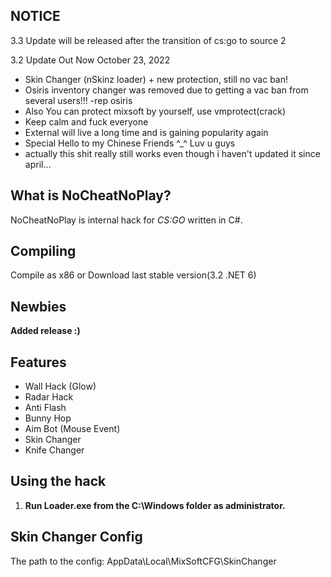 ## NOTICE
3.3 Update will be released after the transition of cs:go to source 2

3.2 Update Out Now October 23, 2022

- Skin Changer (nSkinz loader) + new protection, still no vac ban!
- Osiris inventory changer was removed due to getting a vac ban from several users!!! -rep osiris
- Also You can protect mixsoft by yourself, use vmprotect(crack)
- Keep calm and fuck everyone
- External will live a long time and is gaining popularity again
- Special Hello to my Chinese Friends ^_^ Luv u guys
- actually this shit really still works even though i haven't updated it since april...

## What is NoCheatNoPlay?

NoCheatNoPlay is internal hack for *CS:GO* written in C#.


## Compiling

Compile as x86 or Download last stable version(3.2 .NET 6)

## Newbies
**Added release :)**



## Features

- Wall Hack (Glow)
- Radar Hack
- Anti Flash
- Bunny Hop
- Aim Bot (Mouse Event)
- Skin Changer
- Knife Changer


## Using the hack
1. **Run Loader.exe from the C:\Windows folder as administrator.**


## Skin Changer Config

The path to the config: AppData\Local\MixSoftCFG\SkinChanger

